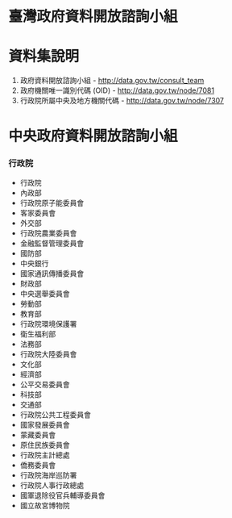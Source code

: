 # 臺灣政府資料開放諮詢小組

# 資料集說明

1. 政府資料開放諮詢小組 - http://data.gov.tw/consult_team
2. 政府機關唯一識別代碼 (OID) - http://data.gov.tw/node/7081
3. 行政院所屬中央及地方機關代碼 - http://data.gov.tw/node/7307

# 中央政府資料開放諮詢小組

### 行政院

- 行政院
- 內政部
- 行政院原子能委員會
- 客家委員會
- 外交部
- 行政院農業委員會
- 金融監督管理委員會
- 國防部
- 中央銀行
- 國家通訊傳播委員會
- 財政部
- 中央選舉委員會
- 勞動部
- 教育部
- 行政院環境保護署
- 衛生福利部
- 法務部
- 行政院大陸委員會
- 文化部
- 經濟部
- 公平交易委員會
- 科技部
- 交通部
- 行政院公共工程委員會
- 國家發展委員會
- 蒙藏委員會
- 原住民族委員會
- 行政院主計總處
- 僑務委員會
- 行政院海岸巡防署
- 行政院人事行政總處
- 國軍退除役官兵輔導委員會
- 國立故宮博物院
